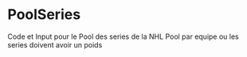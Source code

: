 # PoolSeries
Code et Input pour le Pool des series de la NHL
Pool par equipe ou les series doivent avoir un poids
